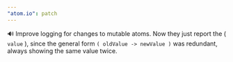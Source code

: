 ```yaml
---
"atom.io": patch
---
```


🔊 Improve logging for changes to mutable atoms. Now they just report the ( `value` ), since the general form `( oldValue -> newValue )` was redundant, always showing the same value twice.
